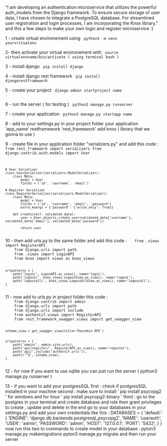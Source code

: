 <p> "I am developing an authentication microservice that utilizes the powerful auth_models from the Django framework. To ensure secure storage of user data, I have chosen to integrate a PostgreSQL database. For streamlined user registration and login processes, I am incorporating the Knox library."
and this a few steps to make your own login and register microservice :) </p>


1 - create virtual environement using 
  <code> python3 -m venv yourvritualenv  </code>  

2- then activate your virtual environement with 
    <code> source virtualenvname/bin/activate  ( using terminal bash )</code> 

3 - install django 
   <code>  pip install django </code> 

4 - install django rest framework 
   <code>  pip install djangorestframework</code> 

5 - create your project
   <code>  django-admin startproject name .</code> 

6 - run the server ( for testing )
   <code>  python3 manage.py runserver </code> 

7 - create your application 
   <code>  python3 manage.py startapp name </code> 

8 - add to your settings.py in your project folder 
    your application 'app_name'
    restframework 'rest_framework' 
    add knox ( library that we gonna to use )

9 - create file in your application folder "serializers.py" and add this code : 
  <code>   from rest_framework import serializers
    from django.contrib.auth.models import User

    # User Serializer
    class UserSerializer(serializers.ModelSerializer):
        class Meta:
            model = User
            fields = ('id', 'username', 'email')

    # Register Serializer
    class RegisterSerializer(serializers.ModelSerializer):
        class Meta:
            model = User
            fields = ('id', 'username', 'email', 'password')
            extra_kwargs = {'password': {'write_only': True}}

        def create(self, validated_data):
            user = User.objects.create_user(validated_data['username'], validated_data['email'], validated_data['password'])

            return user
</code> 
10 - then add urls.py to the same folder and add this code : 
  <code>   from .views import RegisterAPI
    from django.urls import path
    from .views import LoginAPI
    from knox import views as knox_views

    urlpatterns = [
        path('login/', LoginAPI.as_view(), name='login'),
        path('logout/', knox_views.LogoutView.as_view(), name='logout'),
        path('logoutall/', knox_views.LogoutAllView.as_view(), name='logoutall'),
    ]
</code> 
11 - now add to urls.py in project folder this code : 
<code> 
    from django.contrib import admin
    from django.urls import path 
    from django.urls import include
    from authentif.views import RegisterAPI
    from rest_framework_swagger.views import get_swagger_view

    schema_view = get_swagger_view(title='Pastebin API')


    urlpatterns = [
        path('admin/', admin.site.urls),
        path('api/register/', RegisterAPI.as_view(), name='register'),
        path('api/',include('authentif.urls')),
        path(r'^$', schema_view),
    ]

</code> 
12 - for now if you want to use sqlite you can just run the server ( python3 manage.py runserver )

13 - if you want to add your postgresSQL 
    first : check if postgresSQL installed in your machine 
    second : make sure to install ' pip install psycopg2 ' for windows and for linux ' pip install psycopg2-binary '
    third : go to the postgres in your terminal and create database and role then grant privileges to create , update and delete 
    in the end go to your databases in your settings.py and add your own credentials like this : 
    DATABASES = {
    'default': {
        'ENGINE': 'django.db.backends.postgresql_psycopg2',
        'NAME': 'userauth', 
        'USER': 'admin', 
        'PASSWORD': 'admin',
        'HOST': '127.0.0.1', 
        'PORT': '5432',
        }
    }
    now run this two to commands to create model in your database :
        pyton3 manage.py makemigrations 
        pyton3 manage.py migrate
    and then run your server  
